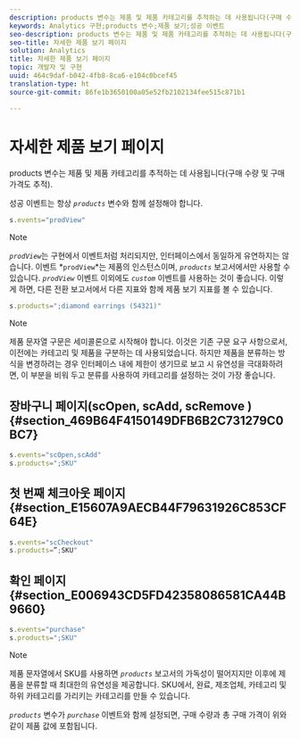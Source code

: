 ```yaml
---
description: products 변수는 제품 및 제품 카테고리를 추적하는 데 사용됩니다(구매 수량 및 구매 가격도 추적).
keywords: Analytics 구현;products 변수;제품 보기;성공 이벤트
seo-description: products 변수는 제품 및 제품 카테고리를 추적하는 데 사용됩니다(구매 수량 및 구매 가격도 추적).
seo-title: 자세한 제품 보기 페이지
solution: Analytics
title: 자세한 제품 보기 페이지
topic: 개발자 및 구현
uuid: 464c9daf-b042-4fb8-8ca6-e104c0bcef45
translation-type: ht
source-git-commit: 86fe1b3650100a05e52fb2102134fee515c871b1

---
```



# 자세한 제품 보기 페이지

products 변수는 제품 및 제품 카테고리를 추적하는 데 사용됩니다(구매 수량 및 구매 가격도 추적).

성공 이벤트는 항상 *`products`* 변수와 함께 설정해야 합니다.

```js
s.events="prodView"
```

>[!NOTE]
>
>*`prodView`*&#x200B;는 구현에서 이벤트처럼 처리되지만, 인터페이스에서 동일하게 유연하지는 않습니다. 이벤트 *`prodView`*는 제품의 인스턴스이며, *`products`* 보고서에서만 사용할 수 있습니다. *`prodView`* 이벤트 이외에도 *`custom`* 이벤트를 사용하는 것이 좋습니다. 이렇게 하면, 다른 전환 보고서에서 다른 지표와 함께 제품 보기 지표를 볼 수 있습니다.

```js
s.products=";diamond earrings (54321)"
```

>[!NOTE]
>
>제품 문자열 구문은 세미콜론으로 시작해야 합니다. 이것은 기존 구문 요구 사항으로서, 이전에는 카테고리 및 제품을 구분하는 데 사용되었습니다. 하지만 제품을 분류하는 방식을 변경하려는 경우 인터페이스 내에 제한이 생기므로 보고 시 유연성을 극대화하려면, 이 부분을 비워 두고 분류를 사용하여 카테고리를 설정하는 것이 가장 좋습니다.

## 장바구니 페이지(scOpen, scAdd, scRemove ) {#section_469B64F4150149DFB6B2C731279C0BC7}

```js
s.events="scOpen,scAdd" 
s.products=";SKU" 
```

## 첫 번째 체크아웃 페이지 {#section_E15607A9AECB44F79631926C853CF64E}

```js
s.events="scCheckout" 
s.products=”;SKU" 
```

## 확인 페이지 {#section_E006943CD5FD42358086581CA44B9660}

```js
s.events="purchase" 
s.products=";SKU" 
```

>[!NOTE]
>
>제품 문자열에서 SKU를 사용하면 *`products`* 보고서의 가독성이 떨어지지만 이후에 제품을 분류할 때 최대한의 유연성을 제공합니다. SKU에서, 완료, 제조업체, 카테고리 및 하위 카테고리를 가리키는 카테고리를 만들 수 있습니다.

 *`products`* 변수가 *`purchase`* 이벤트와 함께 설정되면, 구매 수량과 총 구매 가격이 위와 같이 제품 값에 포함됩니다.
